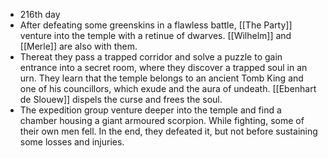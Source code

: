 - 216th day
- After defeating some greenskins in a flawless battle, [[The Party]] venture into the temple with a retinue of dwarves.  [[Wilhelm]] and [[Merle]] are also with them.
- Thereat they pass a trapped corridor and solve a puzzle to gain entrance into a secret room, where they discover a trapped soul in an urn.  They learn that the temple belongs to an ancient Tomb King and one of his councillors, which exude and the aura of undeath.  [[Ebenhart de Slouew]] dispels the curse and frees the soul.
- The expedition group venture deeper into the temple and find a chamber housing a giant armoured scorpion.  While fighting, some of their own men fell.  In the end, they defeated it, but not before sustaining some losses and injuries.